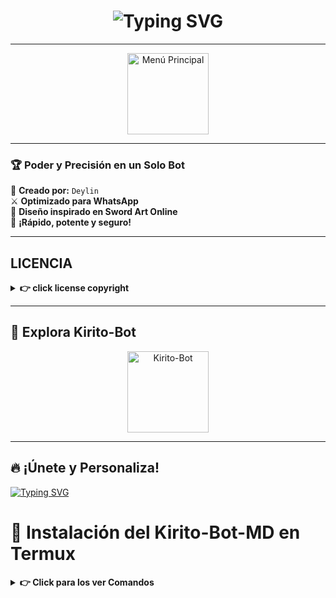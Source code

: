  <h1 align="center">
  <img src="https://readme-typing-svg.herokuapp.com?font=Fira+Code&size=40&pause=500&color=00F7FF&center=true&vCenter=true&width=500&lines=👑+¡HOLA,+SOY+KIRITO-BOT!+🔥" alt="Typing SVG">
</h1>


---
<p align="center">
  <img src="https://files.catbox.moe/i9m71s.jpg" alt="Menú Principal" 
width="130" height="130" alt="
avaricia"/></a>
</p>  

---

### 🏆 **Poder y Precisión en un Solo Bot**  
📌 **Creado por:** `Deylin`  
⚔ **Optimizado para WhatsApp**  
🔮 **Diseño inspirado en Sword Art Online**  
🚀 **¡Rápido, potente y seguro!**  

---

## **LICENCIA** 

<details>
 <summary><b> 👉 click license copyright </b></summary>

**Copyright (c) 2025 Deylin (KIRITO-BOT). Todos los derechos reservados.**

Este repositorio puede ser clonado y usado con fines educativos o personales, siempre que se mantenga el crédito al autor original (Deylin) y no se utilice con fines comerciales.

## **Permitido:**
- Clonar este repositorio.
- Modificar el código para uso personal o aprendizaje.
- Compartir forks siempre que no se elimine el crédito original.

## **No permitido:**
- Uso comercial del código sin permiso.
- Eliminar el nombre del autor original.
- Redistribuir versiones modificadas como si fueran originales.

Para uso comercial u otros permisos, contactar a Deylin directamente.

Este código se proporciona “tal cual”, sin garantías de ningún tipo.

</details>

---
## 🚀 **Explora Kirito-Bot**  
<p align="center">
  <img src="https://files.catbox.moe/91wohc.jpg" alt="Kirito-Bot"
width="130" height="130" alt="
avaricia"/></a>
</p>  

---
## 🔥 **¡Únete y Personaliza!**  
<a href="https://github.com/deylinqff">
  <img src="https://readme-typing-svg.herokuapp.com?font=Fira+Code&duration=4000&pause=1000&color=0099FF&width=435&lines=⚔️+CLONA+EL+REPOSITORIO+⚔️" alt="Typing SVG">
</a> 



# 👑 Instalación del Kirito-Bot-MD en Termux

<details>
 <summary><b> 👉 Click para los ver Comandos</b></summary>

---

## 🪄 Instalación manual paso a paso en Termux

Copia y pega los siguientes comandos **uno por uno** en Termux:

```bash
termux-setup-storage

pkg update -y && pkg upgrade -y

pkg install git nodejs ffmpeg imagemagick yarn -y

git clone https://github.com/Deylin-Eliac/Kirito-Bot-MD

cd Kirito-Bot-MD

yarn install

yarn start

> Nota: Si después de escanear el código QR aparecen letras rojas, es normal.




---

🟢 ¿El bot se detuvo o cerraste Termux?

1. Abre Termux.


2. Navega al directorio del bot:

cd Kirito-Bot-MD


3. Inicia el bot nuevamente:

yarn start




---

🔥 ¿Quieres escanear un nuevo código QR?

1. Abre Termux.


2. Ve al directorio del bot:

cd Kirito-Bot-MD


3. Elimina la sesión anterior:

rm -rf kiritoSession


4. Inicia el bot otra vez:

yarn start




---

🕐 Mantener el bot activo 24/7 en Termux

Este comando permite que el bot siga funcionando incluso si cierras Termux:

npm i -g pm2 && pm2 start index.js && pm2 save && pm2 logs

> Para ver los registros del bot:



pm2 logs


---


</details>

---


## 🌐 ***Forma parte de la Comunidad*** 

💬 **Canal Oficial:** [`Click👑Aquí`](https://whatsapp.com/channel/0029VawF8fBBvvsktcInIz3m)  

---

[![Typing SVG](https://readme-typing-svg.demolab.com?font=Fira+Code&pause=400&color=00CCFF&lines=✨+Espero+que+disfrutes+este+repositorio;💙+Creado+con+dedicación;⚔️+By+Mr.|Deyin+🌠🚀)](https://git.io/typing-svg)  

## 📊 **Estadísticas de GitHub**

<p align="center">
  <img src="https://github-readme-stats.vercel.app/api?username=Deylin-Eliac&repo=Kirito-Bot-MD&show_icons=true&theme=radical&hide_border=true" alt="Estadísticas de GitHub">
  <img src="https://github-readme-streak-stats.herokuapp.com/?user=Deylin-Eliac&repo=Kirito-Bot-MD&theme=radical&hide_border=true" alt="Racha de GitHub">
</p>

---

### **`🌟 Colaboradores`**
<a href="https://github.com/Deylin-Eliac/kirito-Bot-MD/graphs/contributors">
<img src="https://contrib.rocks/image?repo=Deylin-Eliac/kirito-Bot-MD" /> 
</a>

---

### **`👑 Propietario`**

<h1>Deylin 📚</h1>
<a href="https://github.com/Deylin-Eliac"><img src="https://github.com/Deylin-Eliac.png" width="130" height="130" alt="
avaricia"/></a>


### **`🪐 Créditos / A`**
<a
href="https://github.com/The-King-Destroy"><img src="https://github.com/The-King-Destroy.png" width="140" height="140" alt="Destroy"/></a>

---

## 👑 **CONTÁCTAME**

<p align="center">
  <a href="https://github.com/Deylin-Eliac">
    <img src="https://img.shields.io/badge/GitHub-Deylin-eliac-181717?style=for-the-badge&logo=github">
  </a>
  <a href="https://wa.me/50433191934">
    <img src="https://img.shields.io/badge/WhatsApp-Contactar-25D366?style=for-the-badge&logo=whatsapp">
  </a>
  <a href="mailto:deylibaquedano801@gmail.com">
    <img src="https://img.shields.io/badge/Email-Enviame%20un%20un%20correo-EA4335?style=for-the-badge&logo=gmail">
  </a>
</p>

## 🎯 **Apoya el Proyecto**

<p align="center">
  <a href="https://www.paypal.me/kirito98Dey">
    <img src="https://img.shields.io/badge/Apoya a kirito en PayPal-000000?style=for-the-badge&logo=paypal&logoColor=white" alt="Apoya con PayPal" />
  </a>
</p>

## ⚔️ [© Powered By Deyin 👑](https://Wa.me/50433191934)
